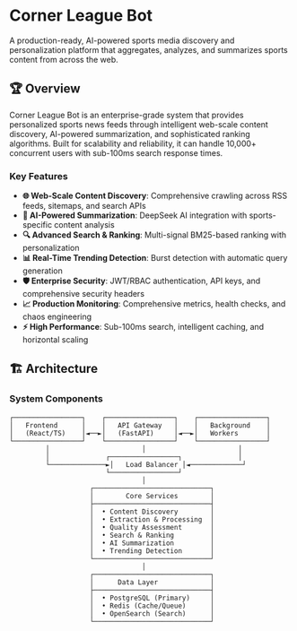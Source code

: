 # Corner League Bot

A production-ready, AI-powered sports media discovery and personalization platform that aggregates, analyzes, and summarizes sports content from across the web.

## 🏆 Overview

Corner League Bot is an enterprise-grade system that provides personalized sports news feeds through intelligent web-scale content discovery, AI-powered summarization, and sophisticated ranking algorithms. Built for scalability and reliability, it can handle 10,000+ concurrent users with sub-100ms search response times.

### Key Features

- **🌐 Web-Scale Content Discovery**: Comprehensive crawling across RSS feeds, sitemaps, and search APIs
- **🤖 AI-Powered Summarization**: DeepSeek AI integration with sports-specific content analysis
- **🔍 Advanced Search & Ranking**: Multi-signal BM25-based ranking with personalization
- **📊 Real-Time Trending Detection**: Burst detection with automatic query generation
- **🛡️ Enterprise Security**: JWT/RBAC authentication, API keys, and comprehensive security headers
- **📈 Production Monitoring**: Comprehensive metrics, health checks, and chaos engineering
- **⚡ High Performance**: Sub-100ms search, intelligent caching, and horizontal scaling

## 🏗️ Architecture

### System Components

```
┌─────────────────┐    ┌─────────────────┐    ┌─────────────────┐
│   Frontend      │    │   API Gateway   │    │   Background    │
│   (React/TS)    │◄──►│   (FastAPI)     │◄──►│   Workers       │
└─────────────────┘    └─────────────────┘    └─────────────────┘
         │                       │                       │
         │              ┌─────────────────┐              │
         └──────────────►│   Load Balancer │◄─────────────┘
                        └─────────────────┘
                                 │
                    ┌─────────────────────────────┐
                    │        Core Services        │
                    ├─────────────────────────────┤
                    │  • Content Discovery        │
                    │  • Extraction & Processing  │
                    │  • Quality Assessment       │
                    │  • Search & Ranking         │
                    │  • AI Summarization         │
                    │  • Trending Detection       │
                    └─────────────────────────────┘
                                 │
                    ┌─────────────────────────────┐
                    │      Data Layer             │
                    ├─────────────────────────────┤
                    │  • PostgreSQL (Primary)     │
                    │  • Redis (Cache/Queue)      │
                    │  • OpenSearch (Search)      │
                    └─────────────────────────────┘
